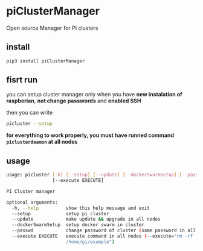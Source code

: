 # piClusterManager
Open source Manager for PI clusters

## install
```sh
pip3 install piClusterManager
```
## fisrt run
you can setup cluster manager only when you have **new instalation of raspberian**, **not change passwords** and  **enabled SSH**

then you can write
```sh
picluster --setup
```

**for everything to work properly, you must have runned command ```piclusterdeamon``` at all nodes**

## usage
```sh
usage: picluster [-h] [--setup] [--update] [--dockerSwarmSetup] [--passwd]
                 [--execute EXECUTE]

PI Cluster manager

optional arguments:
  -h, --help          show this help message and exit
  --setup             setup pi cluster
  --update            make update && upgrade in all nodes
  --dockerSwarmSetup  setup docker swarm in cluster
  --passwd            change password of cluster (same password in all nodes)
  --execute EXECUTE   execute command in all nodes (--execute="rm -rf
                      /home/pi/example")

```
